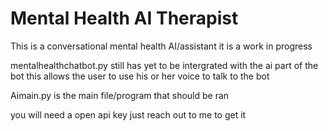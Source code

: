 # Mental Health AI Therapist
This is a conversational mental health AI/assistant it is a work in progress 

mentalhealthchatbot.py still has yet to be intergrated with the ai part of the bot this allows the user to use his or her voice to talk to the bot

Aimain.py is the main file/program that should be ran

you will need a open api key just reach out to me to get it
